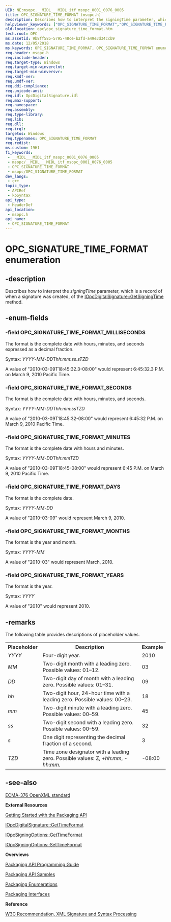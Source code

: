 ```yaml
---
UID: NE:msopc.__MIDL___MIDL_itf_msopc_0001_0076_0005
title: OPC_SIGNATURE_TIME_FORMAT (msopc.h)
description: Describes how to interpret the signingTime parameter, which is a record of when a signature was created, of the IOpcDigitalSignature::GetSigningTime method.
helpviewer_keywords: ["OPC_SIGNATURE_TIME_FORMAT","OPC_SIGNATURE_TIME_FORMAT enumeration [Open Packaging Conventions]","OPC_SIGNATURE_TIME_FORMAT_DAYS","OPC_SIGNATURE_TIME_FORMAT_MILLISECONDS","OPC_SIGNATURE_TIME_FORMAT_MINUTES","OPC_SIGNATURE_TIME_FORMAT_MONTHS","OPC_SIGNATURE_TIME_FORMAT_SECONDS","OPC_SIGNATURE_TIME_FORMAT_YEARS","msopc/OPC_SIGNATURE_TIME_FORMAT","msopc/OPC_SIGNATURE_TIME_FORMAT_DAYS","msopc/OPC_SIGNATURE_TIME_FORMAT_MILLISECONDS","msopc/OPC_SIGNATURE_TIME_FORMAT_MINUTES","msopc/OPC_SIGNATURE_TIME_FORMAT_MONTHS","msopc/OPC_SIGNATURE_TIME_FORMAT_SECONDS","msopc/OPC_SIGNATURE_TIME_FORMAT_YEARS","opc.opc_signature_time_format"]
old-location: opc\opc_signature_time_format.htm
tech.root: OPC
ms.assetid: 9b8ff585-5795-48ce-b2fd-a49e3d34ccb9
ms.date: 12/05/2018
ms.keywords: OPC_SIGNATURE_TIME_FORMAT, OPC_SIGNATURE_TIME_FORMAT enumeration [Open Packaging Conventions], OPC_SIGNATURE_TIME_FORMAT_DAYS, OPC_SIGNATURE_TIME_FORMAT_MILLISECONDS, OPC_SIGNATURE_TIME_FORMAT_MINUTES, OPC_SIGNATURE_TIME_FORMAT_MONTHS, OPC_SIGNATURE_TIME_FORMAT_SECONDS, OPC_SIGNATURE_TIME_FORMAT_YEARS, msopc/OPC_SIGNATURE_TIME_FORMAT, msopc/OPC_SIGNATURE_TIME_FORMAT_DAYS, msopc/OPC_SIGNATURE_TIME_FORMAT_MILLISECONDS, msopc/OPC_SIGNATURE_TIME_FORMAT_MINUTES, msopc/OPC_SIGNATURE_TIME_FORMAT_MONTHS, msopc/OPC_SIGNATURE_TIME_FORMAT_SECONDS, msopc/OPC_SIGNATURE_TIME_FORMAT_YEARS, opc.opc_signature_time_format
req.header: msopc.h
req.include-header: 
req.target-type: Windows
req.target-min-winverclnt: 
req.target-min-winversvr: 
req.kmdf-ver: 
req.umdf-ver: 
req.ddi-compliance: 
req.unicode-ansi: 
req.idl: OpcDigitalSignature.idl
req.max-support: 
req.namespace: 
req.assembly: 
req.type-library: 
req.lib: 
req.dll: 
req.irql: 
targetos: Windows
req.typenames: OPC_SIGNATURE_TIME_FORMAT
req.redist: 
ms.custom: 19H1
f1_keywords:
 - __MIDL___MIDL_itf_msopc_0001_0076_0005
 - msopc/__MIDL___MIDL_itf_msopc_0001_0076_0005
 - OPC_SIGNATURE_TIME_FORMAT
 - msopc/OPC_SIGNATURE_TIME_FORMAT
dev_langs:
 - c++
topic_type:
 - APIRef
 - kbSyntax
api_type:
 - HeaderDef
api_location:
 - msopc.h
api_name:
 - OPC_SIGNATURE_TIME_FORMAT
---
```


# OPC_SIGNATURE_TIME_FORMAT enumeration


## -description

Describes how to interpret the <i>signingTime</i> parameter, which is a record of when a signature was created,  of the <a href="/previous-versions/windows/desktop/api/msopc/nf-msopc-iopcdigitalsignature-getsigningtime">IOpcDigitalSignature::GetSigningTime</a> method.

## -enum-fields

### -field OPC_SIGNATURE_TIME_FORMAT_MILLISECONDS

The format is the complete date with hours, minutes, and seconds expressed as a decimal fraction.

Syntax: <i>YYYY</i>-<i>MM</i>-<i>DD</i>T<i>hh</i>:<i>mm</i>:<i>ss</i>.<i>s</i><i>TZD</i>

A value of "2010-03-09T18:45:32.3-08:00" would represent 6:45:32.3 P.M. on March 9, 2010 Pacific Time.

### -field OPC_SIGNATURE_TIME_FORMAT_SECONDS

The format is the complete date with hours, minutes, and seconds.

Syntax: <i>YYYY</i>-<i>MM</i>-<i>DD</i>T<i>hh</i>:<i>mm</i>:<i>ss</i><i>TZD</i>

A value of "2010-03-09T18:45:32-08:00" would represent 6:45:32 P.M. on March 9, 2010  Pacific Time.

### -field OPC_SIGNATURE_TIME_FORMAT_MINUTES

The format is the complete date with hours and  minutes.

Syntax: <i>YYYY</i>-<i>MM</i>-<i>DD</i>T<i>hh</i>:<i>mm</i><i>TZD</i>

A value of "2010-03-09T18:45-08:00" would represent 6:45 P.M. on March 9, 2010 Pacific Time.

### -field OPC_SIGNATURE_TIME_FORMAT_DAYS

The format is the complete date.

Syntax: <i>YYYY</i>-<i>MM</i>-<i>DD</i>

A value of "2010-03-09" would represent March 9, 2010.

### -field OPC_SIGNATURE_TIME_FORMAT_MONTHS

The format is the year and month.

Syntax: <i>YYYY</i>-<i>MM</i>

A value of "2010-03" would represent March, 2010.

### -field OPC_SIGNATURE_TIME_FORMAT_YEARS

The format is the year.

Syntax:  <i>YYYY</i>

A value of "2010" would represent 2010.

## -remarks

The following table provides descriptions of  placeholder values.

<table>
<tr>
<th>Placeholder </th>
<th>Description </th>
<th>Example</th>
</tr>
<tr>
<td>
<i>YYYY</i>

</td>
<td>
Four-digit year.

</td>
<td>
2010

</td>
</tr>
<tr>
<td>
<i>MM</i>

</td>
<td>
Two-digit month with a leading zero. Possible values: 01–12.

</td>
<td>
03

</td>
</tr>
<tr>
<td>
<i>DD</i>

</td>
<td>
Two-digit day of month with a leading zero. Possible values: 01–31.

</td>
<td>
09

</td>
</tr>
<tr>
<td>
<i>hh</i>

</td>
<td>
Two-digit hour, 24-hour time with a leading zero. Possible values: 00–23.

</td>
<td>
18

</td>
</tr>
<tr>
<td>
<i>mm</i>

</td>
<td>
Two-digit minute with a leading zero. Possible values: 00–59.

</td>
<td>
45

</td>
</tr>
<tr>
<td>
<i>ss</i>

</td>
<td>
Two-digit second with a leading zero. Possible values: 00–59.

</td>
<td>
32

</td>
</tr>
<tr>
<td>
<i>s</i>

</td>
<td>
One digit representing the decimal fraction of a second.

</td>
<td>
3

</td>
</tr>
<tr>
<td>
<i>TZD</i>

</td>
<td>
Time zone designator with a leading zero. Possible values:  Z, +<i>hh</i>:<i>mm</i>, -<i>hh</i>:<i>mm</i>.

</td>
<td>
-08:00

</td>
</tr>
</table>

## -see-also

<a href="https://www.ecma-international.org/publications/standards/Ecma-376.htm">ECMA-376 OpenXML standard</a>



<b>External Resources</b>



<a href="/previous-versions/windows/desktop/opc/packaging-api-overview">Getting Started with the Packaging API</a>



<a href="/previous-versions/windows/desktop/api/msopc/nf-msopc-iopcdigitalsignature-gettimeformat">IOpcDigitalSignature::GetTimeFormat</a>



<a href="/previous-versions/windows/desktop/api/msopc/nf-msopc-iopcsigningoptions-gettimeformat">IOpcSigningOptions::GetTimeFormat</a>



<a href="/previous-versions/windows/desktop/api/msopc/nf-msopc-iopcsigningoptions-settimeformat">IOpcSigningOptions::SetTimeFormat</a>



<b>Overviews</b>



<a href="/previous-versions/windows/desktop/opc/packaging-programming-guide">Packaging API Programming Guide</a>



<a href="/previous-versions/windows/desktop/opc/packaging-programming-samples">Packaging API Samples</a>



<a href="/previous-versions/windows/desktop/opc/packaging-enumerations">Packaging Enumerations</a>



<a href="/previous-versions/windows/desktop/legacy/dd371635(v=vs.85)">Packaging Interfaces</a>



<b>Reference</b>



<a href="https://www.w3.org/TR/xmldsig-core/">W3C Recommendation, XML Signature and Syntax Processing</a>